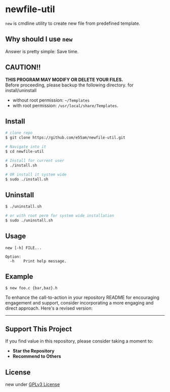 # newfile-util

`new` is cmdline utility to create new file from predefined template.

## Why should I use `new`

Answer is pretty simple: Save time.

## CAUTION!!

**THIS PROGRAM MAY MODIFY OR DELETE YOUR FILES.**\
Before proceeding, please backup the following directory. for install/uninstall
* without root permission: `~/Templates`
* with root permission: `/usr/local/share/Templates`.


## Install

```sh
# clone repo
$ git clone https://github.com/e55am/newfile-util.git

# Navigate into it
$ cd newfile-util

# Install for current user
$ ./install.sh

# OR install it system wide
$ sudo ./install.sh
```

## Uninstall
```sh
$ ./uninstall.sh

# or with root perm for system wide installation
$ sudo ./uninstall.sh
```

## Usage

```
new [-h] FILE...

Option:
  -h    Print help message.

```

## Example

```
$ new foo.c {bar,baz}.h
```

To enhance the call-to-action in your repository README for encouraging engagement and support, consider incorporating a more engaging and direct approach. Here's a revised version:

---

## Support This Project

If you find value in this repository, please consider taking a moment to:

- **Star the Repository**
- **Recommend to Others**


## License

new under [GPLv3 License](https://github.com/e55am/new-util/blob/main/LICENSE)
